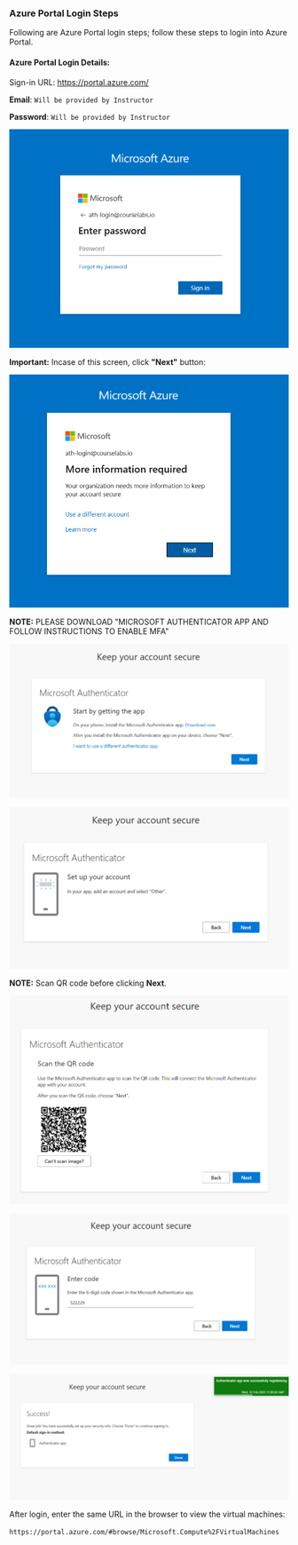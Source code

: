 ### Azure Portal Login Steps

Following are Azure Portal login steps; follow these steps to login into Azure Portal.

#### Azure Portal Login Details:  

Sign-in URL: https://portal.azure.com/


**Email**: `Will be provided by Instructor`

**Password**: `Will be provided by Instructor`

![](./images/n1.png)

**Important:** Incase of this screen, click **"Next"** button:

![](./images/n2.png)


**NOTE:** <span color="red"> PLEASE DOWNLOAD "MICROSOFT AUTHENTICATOR APP AND FOLLOW INSTRUCTIONS TO ENABLE MFA"</span>

![](./images/n3.png)

![](./images/n4.png)

**NOTE:** Scan QR code before clicking **Next**.

![](./images/n5.png)

![](./images/n6.png)

![](./images/n7.png)

After login, enter the same URL in the browser to view the virtual machines:

`https://portal.azure.com/#browse/Microsoft.Compute%2FVirtualMachines`

